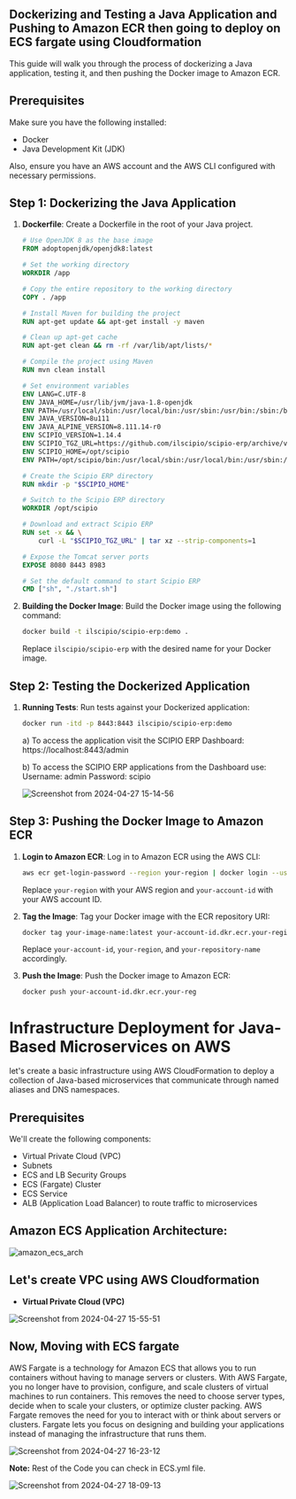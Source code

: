 ## Dockerizing and Testing a Java Application and Pushing to Amazon ECR then going to deploy on ECS fargate using Cloudformation

This guide will walk you through the process of dockerizing a Java application, testing it, and then pushing the Docker image to Amazon ECR.

## Prerequisites

Make sure you have the following installed:

- Docker
- Java Development Kit (JDK)

Also, ensure you have an AWS account and the AWS CLI configured with necessary permissions.

## Step 1: Dockerizing the Java Application

1. **Dockerfile**: Create a Dockerfile in the root of your Java project.

    ```Dockerfile
    # Use OpenJDK 8 as the base image
    FROM adoptopenjdk/openjdk8:latest

    # Set the working directory
    WORKDIR /app

    # Copy the entire repository to the working directory
    COPY . /app

    # Install Maven for building the project
    RUN apt-get update && apt-get install -y maven

    # Clean up apt-get cache
    RUN apt-get clean && rm -rf /var/lib/apt/lists/*

    # Compile the project using Maven
    RUN mvn clean install

    # Set environment variables
    ENV LANG=C.UTF-8
    ENV JAVA_HOME=/usr/lib/jvm/java-1.8-openjdk
    ENV PATH=/usr/local/sbin:/usr/local/bin:/usr/sbin:/usr/bin:/sbin:/bin:/usr/lib/jvm/java-1.8-openjdk/jre/bin:/usr/lib/jvm/java-1.8-openjdk/bin
    ENV JAVA_VERSION=8u111
    ENV JAVA_ALPINE_VERSION=8.111.14-r0
    ENV SCIPIO_VERSION=1.14.4
    ENV SCIPIO_TGZ_URL=https://github.com/ilscipio/scipio-erp/archive/v1.14.4.tar.gz
    ENV SCIPIO_HOME=/opt/scipio
    ENV PATH=/opt/scipio/bin:/usr/local/sbin:/usr/local/bin:/usr/sbin:/usr/bin:/sbin:/bin:/usr/lib/jvm/java-1.8-openjdk/jre/bin:/usr/lib/jvm/java-1.8-openjdk/bin

    # Create the Scipio ERP directory
    RUN mkdir -p "$SCIPIO_HOME"

    # Switch to the Scipio ERP directory
    WORKDIR /opt/scipio

    # Download and extract Scipio ERP
    RUN set -x && \
        curl -L "$SCIPIO_TGZ_URL" | tar xz --strip-components=1

    # Expose the Tomcat server ports
    EXPOSE 8080 8443 8983

    # Set the default command to start Scipio ERP
    CMD ["sh", "./start.sh"]
    ```

    

2. **Building the Docker Image**: Build the Docker image using the following command:

    ```bash
    docker build -t ilscipio/scipio-erp:demo .
    ```

    Replace `ilscipio/scipio-erp` with the desired name for your Docker image.

## Step 2: Testing the Dockerized Application

1. **Running Tests**: Run tests against your Dockerized application:

    ```bash
    docker run -itd -p 8443:8443 ilscipio/scipio-erp:demo
    ```

   a) To access the application visit the SCIPIO ERP Dashboard: https://localhost:8443/admin
    
   b) To access the SCIPIO ERP applications from the Dashboard use: Username: admin Password: scipio

     ![Screenshot from 2024-04-27 15-14-56](https://github.com/jyotiSharma099/scipio-erp/assets/86827121/1bdff09b-4f8c-4b0a-876e-334a47d53dbd)


## Step 3: Pushing the Docker Image to Amazon ECR

1. **Login to Amazon ECR**: Log in to Amazon ECR using the AWS CLI:

    ```bash
    aws ecr get-login-password --region your-region | docker login --username AWS --password-stdin your-account-id.dkr.ecr.your-region.amazonaws.com
    ```

    Replace `your-region` with your AWS region and `your-account-id` with your AWS account ID.

2. **Tag the Image**: Tag your Docker image with the ECR repository URI:

    ```bash
    docker tag your-image-name:latest your-account-id.dkr.ecr.your-region.amazonaws.com/your-repository-name:latest
    ```

    Replace `your-account-id`, `your-region`, and `your-repository-name` accordingly.

3. **Push the Image**: Push the Docker image to Amazon ECR:

    ```bash
    docker push your-account-id.dkr.ecr.your-reg

# Infrastructure Deployment for Java-Based Microservices on AWS

let's create a basic infrastructure using AWS CloudFormation to deploy a collection of Java-based microservices that communicate through named aliases and DNS namespaces.

## Prerequisites

We'll create the following components:

- Virtual Private Cloud (VPC)
- Subnets
- ECS and LB Security Groups
- ECS (Fargate) Cluster
- ECS Service
- ALB (Application Load Balancer) to route traffic to microservices

## Amazon ECS Application Architecture:

![amazon_ecs_arch](https://github.com/jyotiSharma099/scipio-erp/assets/86827121/4bb348f7-465a-4a68-a8d5-3e8e16e389f8)

## Let's create VPC using AWS Cloudformation

- **Virtual Private Cloud (VPC)**
   
![Screenshot from 2024-04-27 15-55-51](https://github.com/jyotiSharma099/scipio-erp/assets/86827121/a3535377-a7fa-4f73-be76-1e8bcda1962d)

## Now, Moving with ECS fargate

AWS Fargate is a technology for Amazon ECS that allows you to run containers without having to manage servers or clusters. With AWS Fargate, you no longer have to provision, configure, and scale clusters of virtual machines to run containers. This removes the need to choose server types, decide when to scale your clusters, or optimize cluster packing. AWS Fargate removes the need for you to interact with or think about servers or clusters. Fargate lets you focus on designing and building your applications instead of managing the infrastructure that runs them.

![Screenshot from 2024-04-27 16-23-12](https://github.com/jyotiSharma099/scipio-erp/assets/86827121/feba1ddf-9ff2-44b7-9810-02a4c5c0e304)
      
**Note:** Rest of the Code you can check in ECS.yml file.

![Screenshot from 2024-04-27 18-09-13](https://github.com/jyotiSharma099/scipio-erp/assets/86827121/8470985a-b36c-473f-9ccf-de8cd63eebfc)
